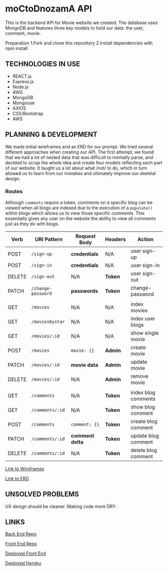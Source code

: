 # moCtoDnozamA API

This is the backend API for Movie website we created. The database uses MongoDB and features three key models to hold our data: the user, comment, movie.

Preparation
1.Fork and clone this repository
2.Install dependencies with npm install

## TECHNOLOGIES IN USE

- REACT.js
- Express.js
- Node.js
- AWS
- MongoDB
- Mongoose
- AXIOS
- CSS/Bootstrap
- AWS

## PLANNING & DEVELOPMENT

We made initial wireframes and an ERD for our prompt. We tried several different approaches when creating our API. The first attempt, we found that we had a lot of nested data that was difficult to mentally parse, and decided to scrap the whole idea and create four models reflecting each part of our website. It taught us a lot about what /not/ to do, which in turn allowed us to learn from our mistakes and ultimately improve our skeletal design.

### Routes

Although `comments` require a token, comments on a specific blog can be viewed when all blogs are indexed due to the execution of a `populate()` within blogs which allows us to view those specific comments. This essentially gives any user on the website the ability to view all comments just as they do with blogs.

| Verb   | URI Pattern        | Request Body      | Headers   | Action              |
|--------|--------------------|-------------------|-----------|---------------------|
| POST   | `/sign-up`         | **credentials**   | N/A       | user sign-up        |
| POST   | `/sign-in`         | **credentials**   | N/A       | user sign-in        |
| DELETE | `/sign-out`        | N/A               | **Token** | user sign-out       |
| PATCH  | `/change-password` | **passwords**     | **Token** | change-password     |
|        |                    |                   |           |                     |
| GET    | `/movies`           | N/A               | N/A       | index movies         |
| GET    | `/moviesbystar`      | N/A               | N/A  | index user blogs    |
| GET    | `/movies/:id`       | N/A               | N/A  | show single movie    |
| POST   | `/movies`           | `movie: {}`        | **Admin** | create movie         |
| PATCH  | `/movies/:id`       | **movie data**    | **Admin** | update movie         |
| DELETE | `/movies/:id`       | N/A               | **Admin** | remove movie         |
|        |                    |                   |           |                     |
| GET    | `/comments`        | N/A               | **Token** | index blog comments |
| GET    | `/comments/:id`    | N/A               | **Token** | show blog comment   |
| POST   | `/comments`        | `comment: {}`     | **Token** | create blog comment |
| PATCH  | `/comments/:id`    | **comment delta** | **Token** | update blog comment |
| DELETE | `/comments/:id`    | N/A               | **Token** | delete blog comment |


[Link to Wireframes](https://imgur.com/hqmz1jf)

[Link to ERD](https://imgur.com/Pbmfyq0)

## UNSOLVED PROBLEMS

UX design should be cleaner.
Making code more DRY.

## LINKS
[Back End Repo](https://github.com/jason920207/movie-api)

[Front End Repo](https://github.com/jason920207/movie-react)

[Deployed Front End](https://jason920207.github.io/movie-react/)

[Deployed Heroku](https://evening-ocean-81784.herokuapp.com)
